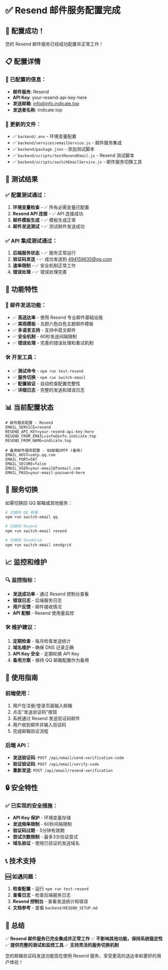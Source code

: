 # ✅ Resend 邮件服务配置完成

## 🎉 配置成功！

您的 Resend 邮件服务已经成功配置并正常工作！

## 📋 配置详情

### 🔧 已配置的信息：
- **邮件服务**: Resend
- **API Key**: your-resend-api-key-here
- **发送邮箱**: info@info.indicate.top
- **发送者名称**: indicate.top

### 📁 更新的文件：
- ✅ `backend/.env` - 环境变量配置
- ✅ `backend/services/emailService.js` - 邮件服务集成
- ✅ `backend/package.json` - 添加测试脚本
- ✅ `backend/scripts/testResendEmail.js` - Resend 测试脚本
- ✅ `backend/scripts/switchEmailService.js` - 邮件服务切换工具

## 🧪 测试结果

### ✅ 配置测试通过：
1. **环境变量检查** - ✅ 所有必需变量已配置
2. **Resend API 连接** - ✅ API 连接成功
3. **邮件模板生成** - ✅ 模板生成正常
4. **邮件发送测试** - ✅ 测试邮件发送成功

### ✅ API 集成测试通过：
1. **后端服务状态** - ✅ 服务正常运行
2. **验证码发送** - ✅ 成功发送到 494159635@qq.com
3. **速率限制** - ✅ 安全机制正常工作
4. **错误处理** - ✅ 错误处理完善

## 🚀 功能特性

### 📧 邮件发送功能：
- ✅ **高送达率** - 使用 Resend 专业邮件基础设施
- ✅ **美观模板** - 五颜六色白色主题邮件模板
- ✅ **多语言支持** - 支持中英文邮件
- ✅ **安全机制** - 60秒发送间隔限制
- ✅ **错误处理** - 完善的错误处理和重试机制

### 🛠️ 开发工具：
- ✅ **测试命令** - `npm run test-resend`
- ✅ **服务切换** - `npm run switch-email`
- ✅ **配置验证** - 自动检查配置完整性
- ✅ **详细日志** - 完整的发送和错误日志

## 📊 当前配置状态

```env
# 邮件服务配置 - Resend
EMAIL_SERVICE=resend
RESEND_API_KEY=your-resend-api-key-here
RESEND_FROM_EMAIL=info@info.indicate.top
RESEND_FROM_NAME=indicate.top

# 备用邮件服务配置 - QQ邮箱SMTP (备用)
EMAIL_HOST=smtp.qq.com
EMAIL_PORT=587
EMAIL_SECURE=false
EMAIL_USER=your-email@foxmail.com
EMAIL_PASS=your-email-password-here
```

## 🔄 服务切换

如需切换回 QQ 邮箱或其他服务：

```bash
# 切换到 QQ 邮箱
npm run switch-email qq

# 切换到 Resend
npm run switch-email resend

# 切换到 SendGrid
npm run switch-email sendgrid
```

## 📈 监控和维护

### 🔍 监控指标：
- **发送成功率** - 通过 Resend 控制台查看
- **错误日志** - 后端服务日志
- **用户反馈** - 邮件接收情况
- **API 配额** - Resend 使用量监控

### 🛠️ 维护建议：
1. **定期检查** - 每月检查发送统计
2. **域名维护** - 确保 DNS 记录正确
3. **API Key 安全** - 定期轮换 API Key
4. **备用方案** - 保持 QQ 邮箱配置作为备用

## 🎯 使用指南

### 前端使用：
1. 用户在注册/登录页面输入邮箱
2. 点击"发送验证码"按钮
3. 系统通过 Resend 发送验证码邮件
4. 用户收到邮件并输入验证码
5. 完成邮箱验证流程

### 后端 API：
- **发送验证码**: `POST /api/email/send-verification-code`
- **验证验证码**: `POST /api/email/verify-code`
- **重新发送**: `POST /api/email/resend-verification`

## 🔒 安全特性

### ✅ 已实现的安全措施：
- **API Key 保护** - 环境变量存储
- **发送频率限制** - 60秒间隔限制
- **验证码过期** - 5分钟有效期
- **尝试次数限制** - 最多3次验证尝试
- **域名验证** - 使用已验证的发送域名

## 📞 技术支持

### 🆘 如遇问题：
1. **检查配置** - 运行 `npm run test-resend`
2. **查看日志** - 检查后端服务日志
3. **Resend 控制台** - 查看发送统计和错误
4. **文档参考** - 查看 `backend/RESEND_SETUP.md`

## 🎉 总结

✅ **Resend 邮件服务已完全集成并正常工作**
✅ **不影响其他功能，保持系统稳定性**
✅ **提供完整的测试和监控工具**
✅ **支持灵活的服务切换机制**

您的邮箱验证码发送功能现在使用 Resend 服务，享受更高的送达率和更好的用户体验！
